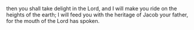 then you shall take delight in the Lord, and I will make you ride on the heights of the earth; I will feed you with the heritage of Jacob your father, for the mouth of the Lord has spoken.
